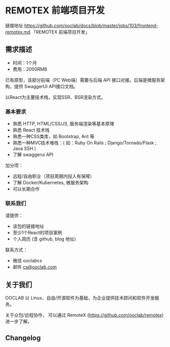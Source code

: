 # REMOTEX 前端项目开发

链接地址 https://github.com/ooclab/docs/blob/master/jobs/103/frontend-remotex.md 「REMOTEX 前端项目开发」

## 需求描述

- 时间：1个月
- 费用：2000RMB

已有原型，该部分前端（PC Web端）需要与后端 API 接口对接。后端是微服务架构，提供 SwaggerUI API接口文档。

以React为主要技术栈，实现SSR、BSR渲染方式。

### 基本要求

- 熟悉 HTTP, HTML/CSS/JS, 服务端渲染等基本原理
- 熟悉 React 技术栈
- 熟悉一种CSS类库，如 Bootstrap, Ant 等
- 熟悉一种MVC技术堆栈：( 如：Ruby On Rails ; Django/Tornado/Flask ; Java SSH )
- 了解 swaggerui API


加分项：
- 远程/自由职业（项目周期内投入有保障）
- 了解 Docker/Kubernetes, 微服务架构
- 可以长期合作

### 联系我们

请提供：
- 该包的链接地址
- 至少1个React的项目案例
- 个人简历 (含 github, blog 地址)

联系方式：
- 微信 ooclabcs
- 邮件 cs@ooclab.com

## 关于我们

OOCLAB 以 Linux、自由/开源软件为基础，为企业提供技术顾问和软件开发服务。

关于众包/远程协作，
可以通过 RemoteX (https://github.com/ooclab/remotex) 进一步了解。

## Changelog
